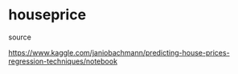 # houseprice

source 

https://www.kaggle.com/janiobachmann/predicting-house-prices-regression-techniques/notebook
